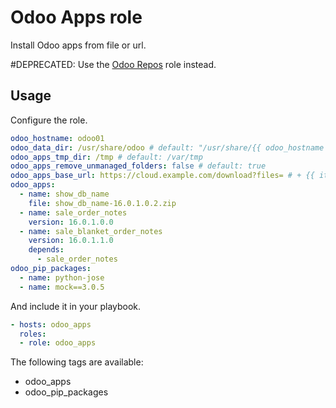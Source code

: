 # Odoo Apps role

Install Odoo apps from file or url.

#DEPRECATED: Use the [Odoo Repos](../odoo_repos/README.md) role instead.

## Usage

Configure the role.

```yml
odoo_hostname: odoo01
odoo_data_dir: /usr/share/odoo # default: "/usr/share/{{ odoo_hostname }}"
odoo_apps_tmp_dir: /tmp # default: /var/tmp
odoo_apps_remove_unmanaged_folders: false # default: true
odoo_apps_base_url: https://cloud.example.com/download?files= # + {{ item.name }}-{{ item.version }}.zip
odoo_apps:
  - name: show_db_name
    file: show_db_name-16.0.1.0.2.zip
  - name: sale_order_notes
    version: 16.0.1.0.0
  - name: sale_blanket_order_notes
    version: 16.0.1.1.0
    depends:
      - sale_order_notes
odoo_pip_packages:
  - name: python-jose
  - name: mock==3.0.5
```

And include it in your playbook.

```yml
- hosts: odoo_apps
  roles:
  - role: odoo_apps
```

The following tags are available:

* odoo_apps
* odoo_pip_packages

